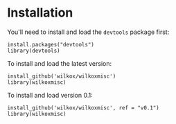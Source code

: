 Installation
==========

You'll need to install and load the `devtools` package first:
```{R}
install.packages("devtools")
library(devtools)
```

To install and load the latest version:
```{R}
install_github('wilkox/wilkoxmisc')
library(wilkoxmisc)
```

To install and load version 0.1:
```{R}
install_github('wilkox/wilkoxmisc', ref = "v0.1")
library(wilkoxmisc)
```
